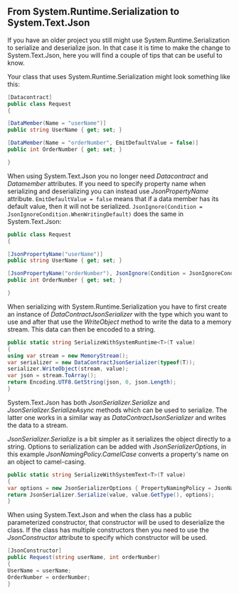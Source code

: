 ## From System.Runtime.Serialization to System.Text.Json

If you have an older project you still might use System.Runtime.Serialization to serialize and deserialize json. In that case it is time to make the change to System.Text.Json, here you will find a couple of tips that can be useful to know. 

Your class that uses System.Runtime.Serialization might look something like this:

```c#
[Datacontract]
public class Request
{

[DataMember(Name = "userName")]
public string UserName { get; set; }

[DataMember(Name = "orderNumber", EmitDefaultValue = false)]
public int OrderNumber { get; set; }

}
```

When using System.Text.Json you no longer need _Datacontract_ and _Datamember_ attributes. If you need to specify property name when serializing and deserializing you can instead use  _JsonPropertyName_ attribute. ``EmitDefaultValue = false`` means that if a data member has its default value, then it will not be serialized. ``JsonIgnore(Condition = JsonIgnoreCondition.WhenWritingDefault)`` does the same in System.Text.Json:

```c#
public class Request
{

[JsonPropertyName("userName")]
public string UserName { get; set; }

[JsonPropertyName("orderNumber"), JsonIgnore(Condition = JsonIgnoreCondition.WhenWritingDefault)]
public int OrderNumber { get; set; }

}
```
When serializing with System.Runtime.Serialization you have to first create an instance of _DataContractJsonSerializer_ with the type which you want to use and after that use the _WriteObject_ method to write the data to a memory stream. This data can then be encoded to a string. 

```c# 
public static string SerializeWithSystemRuntime<T>(T value)
{
using var stream = new MemoryStream();
var serializer = new DataContractJsonSerializer(typeof(T));
serializer.WriteObject(stream, value);
var json = stream.ToArray();
return Encoding.UTF8.GetString(json, 0, json.Length);
}
```

System.Text.Json has both _JsonSerializer.Serialize_ and _JsonSerializer.SerializeAsync_ methods which can be used to serialize. The latter one works in a similar way as _DataContractJsonSerializer_ and writes the data to a stream. 

_JsonSerializer.Serialize_ is a bit simpler as it serializes the object directly to a string. Options to serialization can be added with _JsonSerializerOptions_, in this example _JsonNamingPolicy.CamelCase_ converts a property's name on an object to camel-casing. 

```c#
public static string SerializeWithSystemText<T>(T value)
{
var options = new JsonSerializerOptions { PropertyNamingPolicy = JsonNamingPolicy.CamelCase };
return JsonSerializer.Serialize(value, value.GetType(), options);
}
```
When using System.Text.Json and when the class has a public parameterized constructor, that constructor will be used to deserialize the class. If the class has multiple constructors then you need to use the _JsonConstructor_ attribute to specify which constructor will be used. 

```c#
[JsonConstructor]
public Request(string userName, int orderNumber)
{
UserName = userName;
OrderNumber = orderNumber;
}
```
